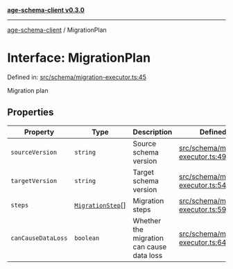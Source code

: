 [**age-schema-client v0.3.0**](../index.md)

***

[age-schema-client](/ageSchemaClient/api-generated/index.md) / MigrationPlan

# Interface: MigrationPlan

Defined in: [src/schema/migration-executor.ts:45](https://github.com/standardbeagle/ageSchemaClient/blob/main/src/schema/migration-executor.ts#L45)

Migration plan

## Properties

| Property | Type | Description | Defined in |
| ------ | ------ | ------ | ------ |
| <a id="sourceversion"></a> `sourceVersion` | `string` | Source schema version | [src/schema/migration-executor.ts:49](https://github.com/standardbeagle/ageSchemaClient/blob/main/src/schema/migration-executor.ts#L49) |
| <a id="targetversion"></a> `targetVersion` | `string` | Target schema version | [src/schema/migration-executor.ts:54](https://github.com/standardbeagle/ageSchemaClient/blob/main/src/schema/migration-executor.ts#L54) |
| <a id="steps"></a> `steps` | [`MigrationStep`](/ageSchemaClient/api-generated/interfaces/MigrationStep.md)[] | Migration steps | [src/schema/migration-executor.ts:59](https://github.com/standardbeagle/ageSchemaClient/blob/main/src/schema/migration-executor.ts#L59) |
| <a id="cancausedataloss"></a> `canCauseDataLoss` | `boolean` | Whether the migration can cause data loss | [src/schema/migration-executor.ts:64](https://github.com/standardbeagle/ageSchemaClient/blob/main/src/schema/migration-executor.ts#L64) |
